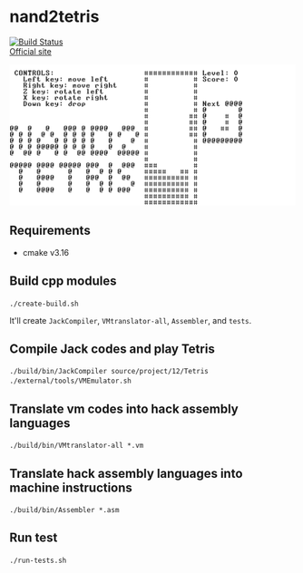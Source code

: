 # nand2tetris
[![Build Status](https://travis-ci.com/Yang-33/nand2tetris.svg?token=yy7PKhspcM5kcKYXsoNB&branch=master)](https://travis-ci.com/Yang-33/nand2tetris)  
[Official site](https://www.nand2tetris.org/)


![aa](nand2tetris.PNG)

## Requirements
- cmake v3.16

## Build cpp modules
`./create-build.sh`

It'll create `JackCompiler`, `VMtranslator-all`, `Assembler`, and `tests`.

## Compile Jack codes and play Tetris
`./build/bin/JackCompiler source/project/12/Tetris`  
`./external/tools/VMEmulator.sh`




## Translate vm codes into hack assembly languages
`./build/bin/VMtranslator-all *.vm`

## Translate hack assembly languages into machine instructions
`./build/bin/Assembler *.asm`

## Run test
`./run-tests.sh`
